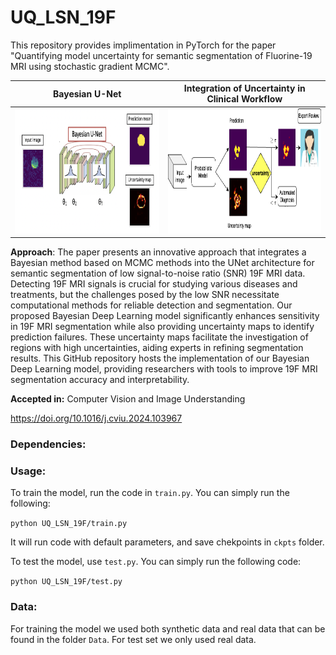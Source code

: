 # UQ_LSN_19F
This repository provides implimentation in PyTorch for the paper "Quantifying model uncertainty for semantic segmentation of Fluorine-19 MRI using stochastic gradient MCMC". 

Bayesian U-Net             |   Integration of Uncertainty in Clinical Workflow
:-------------------------:|:-------------------------:
<img src="BUnet2.png" width="600" height="200">  |  <img src="Pipe2.png" width="600" height="200">

**Approach**: The paper presents an innovative approach that integrates a Bayesian method based on MCMC methods into the UNet architecture for semantic segmentation of low signal-to-noise ratio (SNR) 19F MRI data. Detecting 19F MRI signals is crucial for studying various diseases and treatments, but the challenges posed by the low SNR necessitate computational methods for reliable detection and segmentation. Our proposed Bayesian Deep Learning model significantly enhances sensitivity in 19F MRI segmentation while also providing uncertainty maps to identify prediction failures. These uncertainty maps facilitate the investigation of regions with high uncertainties, aiding experts in refining segmentation results. This GitHub repository hosts the implementation of our Bayesian Deep Learning model, providing researchers with tools to improve 19F MRI segmentation accuracy and interpretability. 

**Accepted in:** Computer Vision and Image Understanding

https://doi.org/10.1016/j.cviu.2024.103967

### Dependencies: 


### Usage:

To train the model, run the code in `train.py`. You can simply run the following:

`python UQ_LSN_19F/train.py`

It will run code with default parameters, and save chekpoints in `ckpts` folder.

To test the model, use `test.py`. You can simply run the following code:

`python UQ_LSN_19F/test.py`

### Data:
For training the model we used both synthetic data and real data that can be found in the folder `Data`. For test set we only used real data. 



